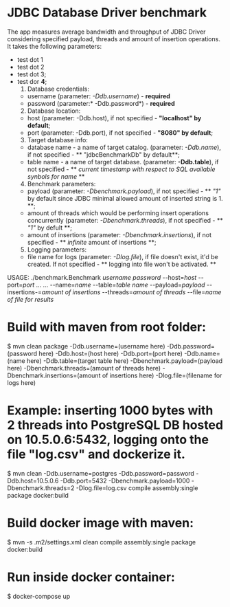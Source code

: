 # JDBC Database Driver benchmark 

The app measures average bandwidth and throughput of JDBC Driver considering specified payload, threads and amount of insertion operations. 
It takes the following parameters: 
* test dot 1
* test dot 2
* test dot 3;
* test dor **4**; 
  1. Database credentials: 
    * username (parameter: *-Ddb.username*) - **required**
    * password (parameter:* -Ddb.password*) - **required** 
  2. Database location: 
    * host (parameter: -Ddb.host), if not specified - **"localhost" by default**; 
    * port (parameter: -Ddb.port), if not specified - **"8080" by default**;
  3. Target database info: 
    * database name - a name of target catalog. (parameter: *-Ddb.name*), if not specified - ** "jdbcBenchmarkDb" by default**;
    * table name - a name of target database. (parameter: **-Ddb.table**), if not specified - ** *current timestamp with respect to SQL available synbols for name* **
  4. Benchmark parameters: 
    * payload (parameter: *-Dbenchmark.payload*), if not specified - ** *"1"* by default since JDBC minimal allowed amount of inserted string is 1. **;
    * amount of threads which would be performing insert operations concurrently (parameter: *-Dbenchmark.threads*), if not specified - ** *"1"* by defult **;
    * amount of insertions (parameter: *-Dbenchmark.insertions*), if not specified - ** *infinite* amount of insertions **;
   5. Logging parameters: 
     * file name for logs (parameter: *-Dlog.file*), if file doesn't exist, it'd be created. If not specified - ** logging into file won't be activated. **

USAGE: ./benchmark.Benchmark *username* *password* --host=*host* --port=*port* ...
       ... --name=*name* --table=*table name* --payload=*payload* --insertions-=*amount of insertions* --threads=*amount of threads* --file=*name of file for results*



# Build with maven from root folder: 
$ mvn clean package -Ddb.username=(username here) -Ddb.password=(password here) -Ddb.host=(host here) -Ddb.port=(port here) -Ddb.name=(name here) -Ddb.table=(target table here) -Dbenchmark.payload=(payload here) -Dbenchmark.threads=(amount of threads here) -Dbenchmark.insertions=(amount of insertions here) -Dlog.file=(filename for logs here)

# Example: inserting 1000 bytes with 2 threads into PostgreSQL DB hosted on 10.5.0.6:5432, logging onto the file "log.csv" and dockerize it. 
$ mvn clean -Ddb.username=postgres -Ddb.password=password -Ddb.host=10.5.0.6 -Ddb.port=5432 -Dbenchmark.payload=1000 -Dbenchmark.threads=2 -Dlog.file=log.csv compile assembly:single package docker:build

# Build docker image with maven:
$ mvn -s .m2/settings.xml clean compile assembly:single package docker:build

# Run inside docker container: 
$ docker-compose up  
